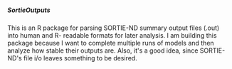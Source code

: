 ##### SortieOutputs

This is an R package for parsing SORTIE-ND summary output files (.out) into human and R- readable formats for later analysis. I am building this package because I want to complete multiple runs of models and then analyze how stable their outputs are. Also, it's a good idea, since SORTIE-ND's file i/o leaves something to be desired.
